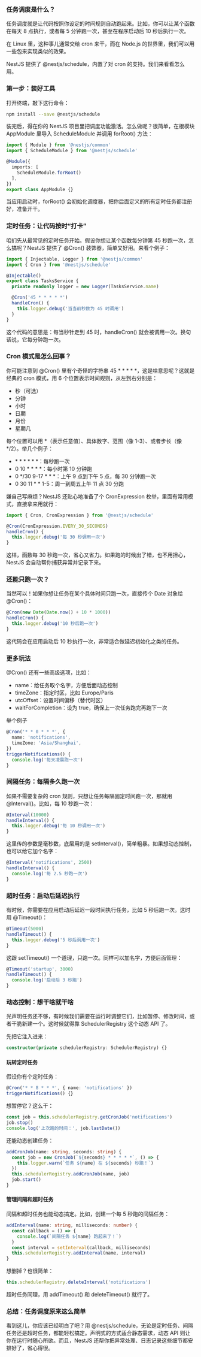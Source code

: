 ### 任务调度是什么？

任务调度就是让代码按照你设定的时间规则自动跑起来。比如，你可以让某个函数在每天 8 点执行，或者每 5 分钟跑一次，甚至在程序启动后 10 秒后执行一次。

在 Linux 里，这种事儿通常交给 cron 来干，而在 Node.js 的世界里，我们可以用一些包来实现类似的效果。

NestJS 提供了 @nestjs/schedule，内置了对 cron 的支持。我们来看看怎么用。



### 第一步：装好工具

打开终端，敲下这行命令：

```bash
npm install --save @nestjs/schedule
```

装完后，得在你的 NestJS 项目里把调度功能激活。怎么做呢？很简单，在根模块 AppModule 里导入 ScheduleModule 并调用 forRoot() 方法：

```ts
import { Module } from '@nestjs/common'
import { ScheduleModule } from '@nestjs/schedule'

@Module({
  imports: [
    ScheduleModule.forRoot()
  ],
})
export class AppModule {}
```

当应用启动时，forRoot() 会初始化调度器，把你后面定义的所有定时任务都注册好，准备开干。



### 定时任务：让代码按时“打卡”

咱们先从最常见的定时任务开始。假设你想让某个函数每分钟第 45 秒跑一次，怎么搞呢？NestJS 提供了 @Cron() 装饰器，简单又好用。来看个例子：

```ts
import { Injectable, Logger } from '@nestjs/common'
import { Cron } from '@nestjs/schedule'

@Injectable()
export class TasksService {
  private readonly logger = new Logger(TasksService.name)

  @Cron('45 * * * * *')
  handleCron() {
    this.logger.debug('当当前秒数为 45 时调用')
  }
}
```

这个代码的意思是：每当秒针走到 45 时，handleCron() 就会被调用一次。换句话说，它每分钟跑一次。



### Cron 模式是怎么回事？

你可能注意到 @Cron() 里有个奇怪的字符串 45 * * * * *，这是啥意思呢？这就是经典的 cron 模式，用 6 个位置表示时间规则，从左到右分别是：

- 秒（可选）
- 分钟
- 小时
- 日期
- 月份
- 星期几

每个位置可以用 *（表示任意值）、具体数字、范围（像 1-3）、或者步长（像 */2）。举几个例子：

- \* * * * * *：每秒跑一次
- 0 10 * * * *：每小时第 10 分钟跑
- 0 */30 9-17 * * *：上午 9 点到下午 5 点，每 30 分钟跑一次
- 0 30 11 * * 1-5：周一到周五上午 11 点 30 分跑

嫌自己写麻烦？NestJS 还贴心地准备了个 CronExpression 枚举，里面有常用模式，直接拿来用就行：

```ts
import { Cron, CronExpression } from '@nestjs/schedule'

@Cron(CronExpression.EVERY_30_SECONDS)
handleCron() {
  this.logger.debug('每 30 秒调用一次')
}
```

这样，函数每 30 秒跑一次，省心又省力。如果跑的时候出了错，也不用担心，NestJS 会自动帮你捕获异常并记录下来。



### 还能只跑一次？

当然可以！如果你想让任务在某个具体时间只跑一次，直接传个 Date 对象给 @Cron()：

```ts
@Cron(new Date(Date.now() + 10 * 1000))
handleCron() {
  this.logger.debug('10 秒后跑一次')
}
```

这代码会在应用启动后 10 秒执行一次，非常适合做延迟初始化之类的任务。



### 更多玩法

@Cron() 还有一些高级选项，比如：

- name：给任务取个名字，方便后面动态控制
- timeZone：指定时区，比如 Europe/Paris
- utcOffset：设置时间偏移（替代时区）
- waitForCompletion：设为 true，确保上一次任务跑完再跑下一次

举个例子

```ts
@Cron('* * 0 * * *', {
  name: 'notifications',
  timeZone: 'Asia/Shanghai',
})
triggerNotifications() {
  console.log('每天凌晨跑一次')
}
```



### 间隔任务：每隔多久跑一次

如果不需要复杂的 cron 规则，只想让任务每隔固定时间跑一次，那就用 @Interval()。比如，每 10 秒跑一次：

```ts
@Interval(10000)
handleInterval() {
  this.logger.debug('每 10 秒调用一次')
}
```

这里传的参数是毫秒数，底层用的是 setInterval()，简单粗暴。如果想动态控制，也可以给它加个名字：

```ts
@Interval('notifications', 2500)
handleInterval() {
  console.log('每 2.5 秒跑一次')
}
```



### 超时任务：启动后延迟执行

有时候，你需要在应用启动后延迟一段时间执行任务，比如 5 秒后跑一次。这时用 @Timeout()：

```ts
@Timeout(5000)
handleTimeout() {
  this.logger.debug('5 秒后调用一次')
}
```

这跟 setTimeout() 一个道理，只跑一次。同样可以加名字，方便后面管理：

```ts
@Timeout('startup', 3000)
handleTimeout() {
  console.log('启动后 3 秒跑')
}
```



### 动态控制：想干啥就干啥

光声明任务还不够，有时候我们需要在运行时调整它们，比如暂停、修改时间，或者干脆新建一个。这时候就得靠 SchedulerRegistry 这个动态 API 了。

先把它注入进来：

```ts
constructor(private schedulerRegistry: SchedulerRegistry) {}
```

#### 玩转定时任务

假设你有个定时任务：

```ts
@Cron('* * 8 * * *', { name: 'notifications' })
triggerNotifications() {}
```

想暂停它？这么干：

```ts
const job = this.schedulerRegistry.getCronJob('notifications')
job.stop()
console.log('上次跑的时间：', job.lastDate())
```

还能动态创建任务：

```ts
addCronJob(name: string, seconds: string) {
  const job = new CronJob(`${seconds} * * * * *`, () => {
    this.logger.warn(`任务 ${name} 在 ${seconds} 秒跑！`)
  })
  this.schedulerRegistry.addCronJob(name, job)
  job.start()
}
```

#### 管理间隔和超时任务

间隔和超时任务也能动态搞定。比如，创建一个每 5 秒跑的间隔任务：

```ts
addInterval(name: string, milliseconds: number) {
  const callback = () => {
    console.log(`间隔任务 ${name} 跑起来了！`)
  }
  const interval = setInterval(callback, milliseconds)
  this.schedulerRegistry.addInterval(name, interval)
}
```

想删掉？也很简单：

```ts
this.schedulerRegistry.deleteInterval('notifications')
```

超时任务同理，用 addTimeout() 和 deleteTimeout() 就行了。



### 总结：任务调度原来这么简单

看到这儿，你应该已经明白了吧？用 @nestjs/schedule，无论是定时任务、间隔任务还是超时任务，都能轻松搞定。声明式的方式适合静态需求，动态 API 则让你在运行时随心所欲。而且，NestJS 还帮你把异常处理、日志记录这些细节都安排好了，省心得很。